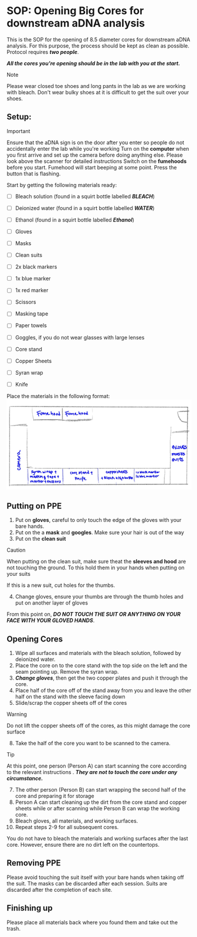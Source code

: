 # SOP: Opening Big Cores for downstream aDNA analysis

This is the SOP for the opening of 8.5 diameter cores for downstream aDNA analysis. For this purpose, the process should be kept as clean as possible. Protocol requires *__two people__*.

*__All the cores you're opening should be in the lab with you at the start.__*

>[!Note]
> Please wear closed toe shoes and long pants in the lab as we are working with bleach.
> Don't wear bulky shoes at it is difficult to get the suit over your shoes.

## Setup: 

>[!Important]
> Ensure that the aDNA sign is on the door after you enter so people do not accidentally enter the lab while you're working
> Turn on the __computer__ when you first arrive and set up the camera before doing anything else.
> Please look above the scanner for detailed instructions
> Switch on the __fumehoods__ before you start. Fumehood will start beeping at some point. Press the button that is flashing.

Start by getting the following materials ready:

- [ ] Bleach solution (found in a squirt bottle labelled *__BLEACH__*)
- [ ] Deionized water (found in a squirt bottle labelled *__WATER__*)
- [ ] Ethanol (found in a squirt bottle labelled *__Ethanol__*)
- [ ] Gloves
- [ ] Masks
- [ ] Clean suits
- [ ] 2x black markers
- [ ] 1x blue marker
- [ ] 1x red marker
- [ ] Scissors
- [ ] Masking tape
- [ ] Paper towels
- [ ] Goggles, if you do not wear glasses with large lenses
- [ ] Core stand
- [ ] Copper Sheets
- [ ] Syran wrap
- [ ] Knife


Place the materials in the following format: 
 ![lab set up](../img/lab_setup.jpeg)

## Putting on PPE
1. Put on __gloves__, careful to only touch the edge of the gloves with your bare hands.
2. Put on the a __mask__ and __googles__. Make sure your hair is out of the way 
3. Put on the __clean suit__

>[!Caution]
> When putting on the clean suit, make sure theat the __sleeves and hood__ are not touching the ground.
>To this hold them in your hands when putting on your suits
>
>If this is a new suit, cut holes for the thumbs.
>

4. Change gloves, ensure your thumbs are through the thumb holes and put on another layer of gloves

From this point on, *__DO NOT TOUCH THE SUIT OR ANYTHING ON YOUR FACE WITH YOUR GLOVED HANDS__*. 

## Opening Cores
1.  Wipe all surfaces and materials with the bleach solution, followed by deionized water.
2.  Place the core on to the core stand with the top side on the left and the seam pointing up. Remove the syran wrap.
4.  *__Change gloves__*, then get the two copper plates and push it through the core.
5.  Place half of the core off of the stand away from you and leave the other half on the stand with the sleeve facing down
6.  Slide/scrap the copper sheets off of the cores
   
>[!Warning]
> Do not lift the copper sheets off of the cores, as this might damage the core surface

8.  Take the half of the core you want to be scanned to the camera.

>[!Tip]
> At this point, one person (Person A) can start scanning the core according to the relevant instructions . *__They are not to touch the core under any circumstance.__*

7. The other person (Person B) can start wrapping the second half of the core and preparing it for storage
8. Person A can start cleaning up the dirt from the core stand and copper sheets while or after scanning while Person B can wrap the working core.
9. Bleach gloves, all materials, and working surfaces.
10. Repeat steps 2-9 for all subsequent cores.

You do not have to bleach the materials and working surfaces after the last core. However, ensure there are no dirt left on the countertops. 

## Removing PPE
Please avoid touching the suit itself with your bare hands when taking off the suit. The masks can be discarded after each session. Suits are discarded after the completion of each site. 

## Finishing up
Please place all materials back where you found them and take out the trash.
